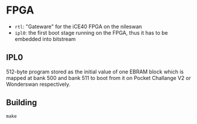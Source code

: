 # FPGA

- `rtl`: "Gateware" for the iCE40 FPGA on the nileswan
- `ipl0`: the first boot stage running on the FPGA, thus it has to be embedded into bitstream

## IPL0

512-byte program stored as the initial value of one EBRAM block which is mapped at bank 500 and bank 511 to boot from it on Pocket Challange V2 or Wonderswan respectively.

## Building

```
make
```
